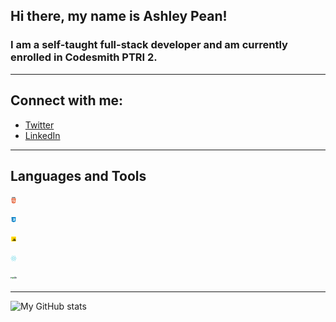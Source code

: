 ## Hi there, my name is Ashley Pean!

### I am a self-taught full-stack developer and am currently enrolled in Codesmith PTRI 2. 

---

## Connect with me: 
- [Twitter](https://twitter.com/12sugarplums)
- [LinkedIn](https://www.linkedin.com/in/ashley-pean/)

---

## Languages and Tools
<img src = "img/html.png" 
alt = "HTML" 
style = " margin-right: 10px; width: 10px; height: 10px;" />

<img src = "img/css.svg" 
alt = "CSS" 
style = " margin-right: 10px; width: 10px; height: 10px;" />

<img src = "img/javascript.svg" 
alt = "JavaScript" 
style = " margin-right: 10px; width: 10px; height: 10px;" />

<img src = "img/react.svg" 
alt = "React" 
style = " margin-right: 10px; width: 10px; height: 10px;" />

<img src = "img/nodejs.svg" 
alt = "NodeJS" 
style = " margin-right: 10px; width: 10px; height: 10px;" />

---

![My GitHub stats](https://github-readme-stats.vercel.app/api?username=ashleypean&show_icons=true&hide_border=true&hide=stars&count_private=true&theme=midnight-purple)
